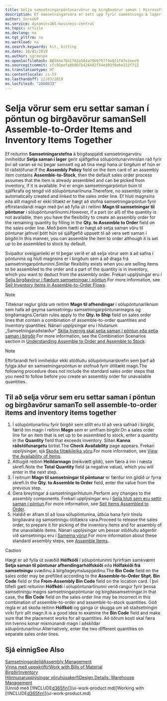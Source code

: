 ```yaml
---
title: Selja samsetningarpöntunarvörur og birgðavörur saman | Microsoft Docs
description: Ef samsetningarvara er sett upp fyrir samsetningu á lager gerir sjálfgefna sölupöntunarvinnslan ráð fyrir því að varan sé nú þegar samsett og að tína megi hana úr birgðum ef hún er til ráðstöfunar. Ef hluti magnsins (eða allt magnið) er ekki tiltækt er hægt að stofna samsetningarpöntun fyrir eftirstandandi magn á fljótlegan hátt.
author: SorenGP
ms.service: dynamics365-business-central
ms.topic: article
ms.devlang: na
ms.tgt_pltfrm: na
ms.workload: na
ms.search.keywords: kit, kitting
ms.date: 10/01/2019
ms.author: sgroespe
ms.openlocfilehash: 88564e7bb1f62a504a70b675774e021fd7e1eee9
ms.sourcegitcommit: cfc92eefa8b06fb426482f54e393f0e6e222f712
ms.translationtype: HT
ms.contentlocale: is-IS
ms.lasthandoff: 12/03/2019
ms.locfileid: "2880833"
---
```

# <a name="sell-assemble-to-order-items-and-inventory-items-together"></a><span data-ttu-id="a359a-104">Selja vörur sem eru settar saman í pöntun og birgðavörur saman</span><span class="sxs-lookup"><span data-stu-id="a359a-104">Sell Assemble-to-Order Items and Inventory Items Together</span></span>
<span data-ttu-id="a359a-105">Ef reiturinn **Samsetningarstefna** á birgðaspjaldi samsetningarvöru inniheldur **Setja saman í lager** gerir sjálfgefna sölupöntunarvinnslan ráð fyrir því að varan sé nú þegar samsett og að tína megi hana úr birgðum ef hún er til ráðstöfunar.</span><span class="sxs-lookup"><span data-stu-id="a359a-105">If the **Assembly Policy** field on the item card of an assembly item contains **Assemble-to-Stock**, then the default sales order process assumes that the item is already assembled and can be picked from inventory, if it is available.</span></span> <span data-ttu-id="a359a-106">Því er engin samsetningarpöntun búin til sjálfkrafa og tengd við sölupöntunarlínuna.</span><span class="sxs-lookup"><span data-stu-id="a359a-106">Therefore, no assembly order is automatically created and linked to the sales order line.</span></span> <span data-ttu-id="a359a-107">Ef hluti magnsins eða allt magnið er ekki tiltækt er hægt að stofna samsetningarpöntun fyrir eftirstandandi magn með því að fylla út í reitinn **Magn til samsetningar til pöntunar** í sölupöntunarlínunni.</span><span class="sxs-lookup"><span data-stu-id="a359a-107">However, if a part (or all) of the quantity is not available, then you have the flexibility to create an assembly order for the remaining quantity by filling in the **Qty. to Assemble to Order** field on the sales order line.</span></span> <span data-ttu-id="a359a-108">Með þeim hætti er hægt að setja saman vöru til pöntunar jafnvel þótt hún sé sjálfgefið uppsett til að vera sett saman í birgðir.</span><span class="sxs-lookup"><span data-stu-id="a359a-108">In this manner, you can assemble the item to order although it is set up to be assembled to stock by default.</span></span>  

<span data-ttu-id="a359a-109">Svipaður sveigjanleiki er til þegar verið er að selja vörur sem á að safna í pöntunina og hluti magnsins er í birgðum sem á að draga frá samsetningarpöntuninni.</span><span class="sxs-lookup"><span data-stu-id="a359a-109">Similar flexibility exists when you are selling items to be assembled to the order and a part of the quantity is in inventory, which you want to deduct from the assembly order.</span></span> <span data-ttu-id="a359a-110">Frekari upplýsingar eru í [Selja birgðavörur í flæðum samsetningar í pöntun](assembly-how-to-sell-inventory-items-in-assemble-to-order-flows.md).</span><span class="sxs-lookup"><span data-stu-id="a359a-110">For more information, see [Sell Inventory Items in Assemble-to-Order Flows](assembly-how-to-sell-inventory-items-in-assemble-to-order-flows.md).</span></span>  

> [!NOTE]  
>  <span data-ttu-id="a359a-111">Tilteknar reglur gilda um reitinn **Magn til afhendingar** í sölupöntunarlíknum sem hafa að geyma samsetningu samsetningarpöntunarmagns og birgðamagns.</span><span class="sxs-lookup"><span data-stu-id="a359a-111">Certain rules apply to the **Qty. to Ship** field on sales order lines that contain a combination of assemble-to-order quantities and inventory quantities.</span></span> <span data-ttu-id="a359a-112">Nánari upplýsingar eru í hlutanum „Samsetningaraðstæður“ [Skilja hvernig skal setja saman í pöntun eða setja saman í birgðir](assembly-assemble-to-order-or-assemble-to-stock.md).</span><span class="sxs-lookup"><span data-stu-id="a359a-112">For more information, see the Combination Scenarios section in [Understanding Assemble to Order and Assemble to Stock](assembly-assemble-to-order-or-assemble-to-stock.md).</span></span>  

> [!NOTE]  
>  <span data-ttu-id="a359a-113">Eftirfarandi ferli inniheldur ekki stöðluðu sölupöntunarskrefin sem þarf að fylgja áður en samsetningarpöntun er stofnuð fyrir ótiltækt magn.</span><span class="sxs-lookup"><span data-stu-id="a359a-113">The following procedure does not include the standard sales order steps that you need to follow before you create an assembly order for unavailable quantities.</span></span>

## <a name="to-sell-assemble-to-order-items-and-inventory-items-together"></a><span data-ttu-id="a359a-114">Til að selja vörur sem eru settar saman í pöntun og birgðavörur saman</span><span class="sxs-lookup"><span data-stu-id="a359a-114">To sell assemble-to-order items and inventory items together</span></span>  
1.  <span data-ttu-id="a359a-115">Í sölupöntunarlínu fyrir birgðir sem stillt eru til að vera safnað í birgðir, færið inn magn í reitinn **Magn** sem er umfram birgðir.</span><span class="sxs-lookup"><span data-stu-id="a359a-115">On a sales order line for an item that is set up to be assembled to stock, enter a quantity in the **Quantity** field that exceeds inventory.</span></span> <span data-ttu-id="a359a-116">Síðan **Kanna ráðstöfunargetu** birtist.</span><span class="sxs-lookup"><span data-stu-id="a359a-116">The **Check Availability** page appears.</span></span> <span data-ttu-id="a359a-117">Frekari upplýsingar, sjá [Skoða tiltækileika vöru](inventory-how-availability-overview.md).</span><span class="sxs-lookup"><span data-stu-id="a359a-117">For more information, see [View the Availability of Items](inventory-how-availability-overview.md).</span></span>
2.  <span data-ttu-id="a359a-118">Athugið reitinn **Heildarmagn** (neikvætt gildi), sem færa á inn í næsta skrefi.</span><span class="sxs-lookup"><span data-stu-id="a359a-118">Note the **Total Quantity** field (a negative value), which you will enter in the next step.</span></span>  
3.  <span data-ttu-id="a359a-119">Í reitnum **Magn til samsetningar til pöntunar** er færður inn gildið úr fyrra skrefi.</span><span class="sxs-lookup"><span data-stu-id="a359a-119">In the **Qty. to Assemble to Order** field, enter the value from the previous step.</span></span>  
4.  <span data-ttu-id="a359a-120">Gera breytingar á samsetningaríhlutum.</span><span class="sxs-lookup"><span data-stu-id="a359a-120">Perform any changes to the assembly components.</span></span> <span data-ttu-id="a359a-121">Frekari upplýsingar eru í [Selja hluti sem eru settir saman í pöntun](assembly-how-to-sell-items-assembled-to-order.md).</span><span class="sxs-lookup"><span data-stu-id="a359a-121">For more information, see [Sell Items Assembled to Order](assembly-how-to-sell-items-assembled-to-order.md).</span></span>  
5.  <span data-ttu-id="a359a-122">Haldið er áfram til að losa sölupöntunina, útbúa hana fyrir tínslu birgðavara og samsetningu ótiltækra vara.</span><span class="sxs-lookup"><span data-stu-id="a359a-122">Proceed to release the sales order, to prepare it for picking of the inventory items and for assembly of the unavailable items.</span></span> <span data-ttu-id="a359a-123">Nánari upplýsingar um þessar stöðluðu aðgerðir við samsetningu eru í [Sameina vörur](assembly-how-to-assemble-items.md).</span><span class="sxs-lookup"><span data-stu-id="a359a-123">For more information about these standard assembly steps, see [Assemble Items](assembly-how-to-assemble-items.md).</span></span>  

> [!CAUTION]  
>  <span data-ttu-id="a359a-124">Hægt er að fylla út svæðið **Hólfkóði** í sölupöntuninni fyrirfram samkvæmt **Setja saman til pöntunar afhendingarhólfskóði** eða **Hólfakóði frá samsetningu** svæðinu á birgðageymsluspjaldinu.</span><span class="sxs-lookup"><span data-stu-id="a359a-124">The **Bin Code** field on the sales order may be prefilled according to the **Assemble-to-Order Shpt. Bin Code** field or the **From-Assembly Bin Code** field on the location card.</span></span> <span data-ttu-id="a359a-125">Í því tilfelli gæti reiturinn **Hólfkóti** í sölupöntunarlínunni verið rangur fyrir þessa samsetningu magns samsetningarpöntunar og birgðasamsetningar.</span><span class="sxs-lookup"><span data-stu-id="a359a-125">In that case, the **Bin Code** field on the sales order line may be incorrect in this combination of assemble-to-order and assemble-to-stock quantities.</span></span> <span data-ttu-id="a359a-126">Góð regla er að skoða reitinn **Hólfkóti** og ganga úr skugga um að staðsetningin virki fyrir allt magn.</span><span class="sxs-lookup"><span data-stu-id="a359a-126">It is a good idea to examine the **Bin Code** field and make sure that the placement works for all quantities.</span></span> <span data-ttu-id="a359a-127">Að öðrum kosti skal færa inn tvenns konar mismunandi magn í aðskildar sölupöntunarlínur.</span><span class="sxs-lookup"><span data-stu-id="a359a-127">Alternatively, enter the two different quantities on separate sales order lines.</span></span>  

## <a name="see-also"></a><span data-ttu-id="a359a-128">Sjá einnig</span><span class="sxs-lookup"><span data-stu-id="a359a-128">See Also</span></span>  
[<span data-ttu-id="a359a-129">Samsetningardeild</span><span class="sxs-lookup"><span data-stu-id="a359a-129">Assembly Management</span></span>](assembly-assemble-items.md)  
[<span data-ttu-id="a359a-130">Vinna með uppskriftir</span><span class="sxs-lookup"><span data-stu-id="a359a-130">Work with Bills of Material</span></span>](inventory-how-work-BOMs.md)  
[<span data-ttu-id="a359a-131">Birgðir</span><span class="sxs-lookup"><span data-stu-id="a359a-131">Inventory</span></span>](inventory-manage-inventory.md)  
[<span data-ttu-id="a359a-132">Hönnunarupplýsingar vöruhúsakerfi</span><span class="sxs-lookup"><span data-stu-id="a359a-132">Design Details: Warehouse Management</span></span>](design-details-warehouse-management.md)  
<span data-ttu-id="a359a-133">[Unnið með [!INCLUDE[d365fin](includes/d365fin_md.md)]](ui-work-product.md)</span><span class="sxs-lookup"><span data-stu-id="a359a-133">[Working with [!INCLUDE[d365fin](includes/d365fin_md.md)]](ui-work-product.md)</span></span>
